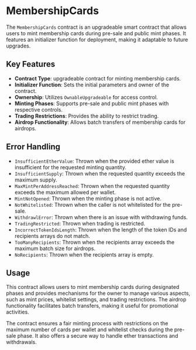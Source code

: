 # MembershipCards

The `MembershipCards` contract is an upgradeable smart contract that allows users to mint membership cards during pre-sale and public mint phases. It features an initializer function for deployment, making it adaptable to future upgrades.

## Key Features

- **Contract Type**: upgradeable contract for minting membership cards.
- **Initializer Function**: Sets the initial parameters and owner of the contract.
- **Ownership**: Utilizes `OwnableUpgradeable` for access control.
- **Minting Phases**: Supports pre-sale and public mint phases with respective controls.
- **Trading Restrictions**: Provides the ability to restrict trading.
- **Airdrop Functionality**: Allows batch transfers of membership cards for airdrops.

## Error Handling

- `InsufficientEtherValue`: Thrown when the provided ether value is insufficient for the requested minting quantity.
- `InsufficientSupply`: Thrown when the requested quantity exceeds the maximum supply.
- `MaxMintPerAddressReached`: Thrown when the requested quantity exceeds the maximum allowed per wallet.
- `MintNotOpened`: Thrown when the minting phase is not active.
- `NotWhitelisted`: Thrown when the caller is not whitelisted for the pre-sale.
- `WithdrawlError`: Thrown when there is an issue with withdrawing funds.
- `TradingRestricted`: Thrown when trading is restricted.
- `IncorrectTokenIdsLength`: Thrown when the length of the token IDs and recipients arrays do not match.
- `TooManyRecipients`: Thrown when the recipients array exceeds the maximum batch size for airdrops.
- `NoRecipients`: Thrown when the recipients array is empty.

## Usage

This contract allows users to mint membership cards during designated phases and provides mechanisms for the owner to manage various aspects, such as mint prices, whitelist settings, and trading restrictions. The airdrop functionality facilitates batch transfers, making it useful for promotional activities.

The contract ensures a fair minting process with restrictions on the maximum number of cards per wallet and whitelist checks during the pre-sale phase. It also offers a secure way to handle ether transactions and withdrawals.
